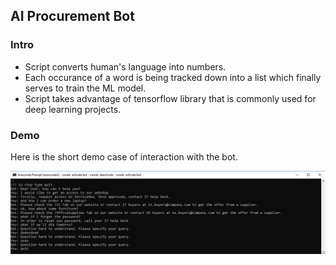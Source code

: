 <h2>AI Procurement Bot</h2>
<h3>Intro</h3>
<ul>
  <li>Script converts human's language into numbers.</li>
  <li>Each occurance of a word is being tracked down into a list which finally serves to train the ML model.</li>
  <li>Script takes advantage of tensorflow library that is commonly used for deep learning projects.</li>
</ul>

<h3>Demo</h3>
<p>Here is the short demo case of interaction with the bot.</p>
<img src="images/bot.JPG">
